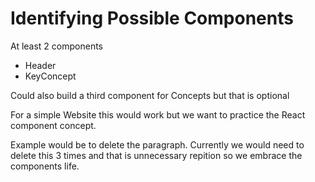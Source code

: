 # Identifying Possible Components

At least 2 components
* Header
* KeyConcept

Could also build a third component for Concepts but that is optional

For a simple Website this would work but we want to practice the React component concept.

Example would be to delete the paragraph. Currently we would need to delete this 3 times and that is unnecessary repition so we embrace the components life.
